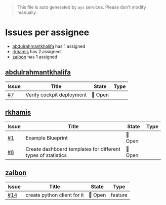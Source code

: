 > This file is auto generated by `ays` services. Please don't modify manually.

# Issues per assignee
- [abdulrahmantkhalifa](#abdulrahmantkhalifa) has 1 assigned
- [rkhamis](#rkhamis) has 2 assigned
- [zaibon](#zaibon) has 1 assigned



## [abdulrahmantkhalifa](https://github.com/abdulrahmantkhalifa)

|Issue|Title|State|Type|
|-----|-----|-----|----|
|[#7](https://github.com/jumpscale/jscockpit/issues/7)|Verify cockpit deployment|:red_circle: Open||


## [rkhamis](https://github.com/rkhamis)

|Issue|Title|State|Type|
|-----|-----|-----|----|
|[#1](https://github.com/jumpscale/jscockpit/issues/1)|Example Blueprint|:red_circle: Open||
|[#8](https://github.com/jumpscale/jscockpit/issues/8)|Create dashboard templates for different types of statistics|:red_circle: Open||


## [zaibon](https://github.com/zaibon)

|Issue|Title|State|Type|
|-----|-----|-----|----|
|[#14](https://github.com/jumpscale/jscockpit/issues/14)|create python client for it|:red_circle: Open|feature|


